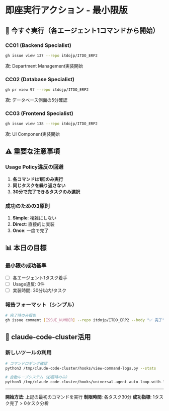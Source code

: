 # 即座実行アクション - 最小限版

## 🚨 今すぐ実行（各エージェント1コマンドから開始）

### CC01 (Backend Specialist)
```bash
gh issue view 137 --repo itdojp/ITDO_ERP2
```
**次**: Department Management実装開始

### CC02 (Database Specialist)
```bash
gh pr view 97 --repo itdojp/ITDO_ERP2
```
**次**: データベース側面の5分確認

### CC03 (Frontend Specialist)
```bash
gh issue view 138 --repo itdojp/ITDO_ERP2
```
**次**: UI Component実装開始

## ⚠️ 重要な注意事項

### Usage Policy違反の回避
1. **各コマンドは1回のみ実行**
2. **同じタスクを繰り返さない**
3. **30分で完了できるタスクのみ選択**

### 成功のための3原則
1. **Simple**: 複雑にしない
2. **Direct**: 直接的に実装
3. **Once**: 一度で完了

## 📊 本日の目標

### 最小限の成功基準
- [ ] 各エージェント1タスク着手
- [ ] Usage違反: 0件
- [ ] 実装時間: 30分以内/タスク

### 報告フォーマット（シンプル）
```bash
# 完了時のみ報告
gh issue comment [ISSUE_NUMBER] --repo itdojp/ITDO_ERP2 --body "✅ 完了"
```

## 🔧 claude-code-cluster活用

### 新しいツールの利用
```bash
# コマンドロギング確認
python3 /tmp/claude-code-cluster/hooks/view-command-logs.py --stats

# 自動ループシステム（必要時のみ）
python3 /tmp/claude-code-cluster/hooks/universal-agent-auto-loop-with-logging.py CC01 itdojp ITDO_ERP2 --max-iterations 1
```

---

**開始方法**: 上記の最初のコマンドを実行
**制限時間**: 各タスク30分
**成功指標**: 1タスク完了 > 0タスク分析